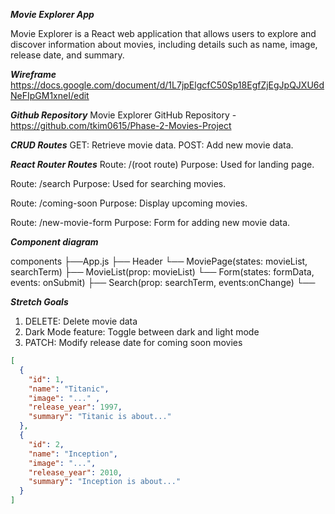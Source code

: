 ***Movie Explorer App***

Movie Explorer is a React web application that allows users to explore and discover information about movies, including details such as name, image, release date, and summary.

***Wireframe***
https://docs.google.com/document/d/1L7jpElgcfC50Sp18EgfZjEgJpQJXU6dNeFIpGM1xneI/edit


***Github Repository***
Movie Explorer GitHub Repository - https://github.com/tkim0615/Phase-2-Movies-Project

***CRUD Routes***
GET: Retrieve movie data.
POST: Add new movie data.


***React Router Routes***
Route: /(root route)
Purpose: Used for landing page.

Route: /search
Purpose: Used for searching movies.

Route: /coming-soon
Purpose: Display upcoming movies.

Route: /new-movie-form
Purpose: Form for adding new movie data.


***Component diagram***

components
├──App.js
   ├── Header
   └── MoviePage(states: movieList, searchTerm)
       ├── MovieList(prop: movieList)
       └── Form(states: formData, events: onSubmit)
       ├── Search(prop: searchTerm, events:onChange)
       └── 



***Stretch Goals***
1. DELETE: Delete movie data
2. Dark Mode feature: Toggle between dark and light mode
3. PATCH: Modify release date for coming soon movies

```json
[
  {
    "id": 1,
    "name": "Titanic",
    "image": "..." ,
    "release_year": 1997,
    "summary": "Titanic is about..."
  },
  {
    "id": 2,
    "name": "Inception",
    "image": "...",
    "release_year": 2010,
    "summary": "Inception is about..."
  }
]
```































